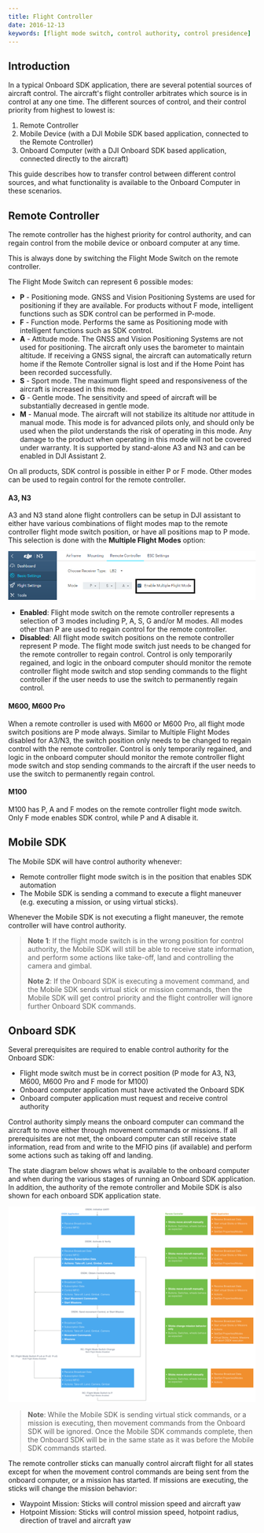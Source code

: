 ```yaml
---
title: Flight Controller
date: 2016-12-13
keywords: [flight mode switch, control authority, control presidence]
---
```


## Introduction

In a typical Onboard SDK application, there are several potential sources of aircraft control. The aircraft's flight controller arbitrates which source is in control at any one time. The different sources of control, and their control priority from highest to lowest is:

1. Remote Controller
2. Mobile Device (with a DJI Mobile SDK based application, connected to the Remote Controller)
3. Onboard Computer (with a DJI Onboard SDK based application, connected directly to the aircraft)

This guide describes how to transfer control between different control sources, and what functionality is available to the Onboard Computer in these scenarios.

## Remote Controller

The remote controller has the highest priority for control authority, and can regain control from the mobile device or onboard computer at any time.

This is always done by switching the Flight Mode Switch on the remote controller. 

The Flight Mode Switch can represent 6 possible modes:

* **P** - Positioning mode. GNSS and Vision Positioning Systems are used for positioning if they are available. For products without F mode, intelligent functions such as SDK control can be performed in P-mode.
* **F** - Function mode. Performs the same as Positioning mode with intelligent functions such as SDK control.
* **A** - Attitude mode. The GNSS and Vision Positioning Systems are not used for positioning. The aircraft only uses the barometer to maintain altitude. If receiving a GNSS signal, the aircraft can automatically return home if the Remote Controller signal is lost and if the Home Point has been recorded successfully.
* **S** - Sport mode. The maximum flight speed and responsiveness of the aircraft is increased in this mode.
* **G** - Gentle mode. The sensitivity and speed of aircraft will be substantially decreased in gentle mode.
* **M** - Manual mode. The aircraft will not stabilize its altitude nor attitude in manual mode. This mode is for advanced pilots only, and should only be used when the pilot understands the risk of operating in this mode. Any damage to the product when operating in this mode will not be covered under warranty. It is supported by stand-alone A3 and N3 and can be enabled in DJI Assistant 2.

On all products, SDK control is possible in either P or F mode. Other modes can be used to regain control for the remote controller.

#### A3, N3
A3 and N3 stand alone flight controllers can be setup in DJI assistant to either have various combinations of flight modes map to the remote controller flight mode switch position, or have all positions map to P mode. This selection is done with the **Multiple Flight Modes** option:

![Multi-flight-mode](../images/guides/multi-flight-mode.png)

* **Enabled**: Flight mode switch on the remote controller represents a selection of 3 modes including P, A, S, G and/or M modes. All modes other than P are used to regain control for the remote controller.
* **Disabled**: All flight mode switch positions on the remote controller represent P mode. The flight mode switch just needs to be changed for the remote controller to regain control. Control is only temporarily regained, and logic in the onboard computer should monitor the remote controller flight mode switch and stop sending commands to the flight controller if the user needs to use the switch to permanently regain control.

#### M600, M600 Pro

When a remote controller is used with M600 or M600 Pro, all flight mode switch positions are P mode always. Similar to Multiple Flight Modes disabled for A3/N3, the switch position only needs to be changed to regain control with the remote controller. Control is only temporarily regained, and logic in the onboard computer should monitor the remote controller flight mode switch and stop sending commands to the aircraft if the user needs to use the switch to permanently regain control.

#### M100

M100 has P, A and F modes on the remote controller flight mode switch. Only F mode enables SDK control, while P and A disable it.

## Mobile SDK

The Mobile SDK will have control authority whenever:

* Remote controller flight mode switch is in the position that enables SDK automation
* The Mobile SDK is sending a command to execute a flight maneuver (e.g. executing a mission, or using virtual sticks).

Whenever the Mobile SDK is not executing a flight maneuver, the remote controller will have control authority. 

> **Note 1**: If the flight mode switch is in the wrong position for control authority, the Mobile SDK will still be able to receive state information, and perform some actions like take-off, land and controlling the camera and gimbal.
> 
> **Note 2**: If the Onboard SDK is executing a movement command, and the Mobile SDK sends virtual stick or mission commands, then the Mobile SDK will get control priority and the flight controller will ignore further Onboard SDK commands.





## Onboard SDK

Several prerequisites are required to enable control authority for the Onboard SDK:

* Flight mode switch must be in correct position (P mode for A3, N3, M600, M600 Pro and F mode for M100)
* Onboard computer application must have activated the Onboard SDK
* Onboard computer application must request and receive control authority

Control authority simply means the onboard computer can command the aircraft to move either through movement commands or missions. If all prerequisites are not met, the onboard computer can still receive state information, read from and write to the MFIO pins (if available) and perform some actions such as taking off and landing.

The state diagram below shows what is available to the onboard computer and when during the various stages of running an Onboard SDK application. In addition, the authority of the remote controller and Mobile SDK is also shown for each onboard SDK application state.

![Control-Authority-State-Diagram](../images/common/Control-Authority-State-Diagram.png)

>**Note**: While the Mobile SDK is sending virtual stick commands, or a mission is executing, then movement commands from the Onboard SDK will be ignored. Once the Mobile SDK commands complete, then the Onboard SDK will be in the same state as it was before the Mobile SDK commands started.

The remote controller sticks can manually control aircraft flight for all states except for when the movement control commands are being sent from the onboard computer, or a mission has started. If missions are executing, the sticks will change the mission behavior:

* Waypoint Mission: Sticks will control mission speed and aircraft yaw
* Hotpoint Mission: Sticks will control mission speed, hotpoint radius, direction of travel and aircraft yaw

